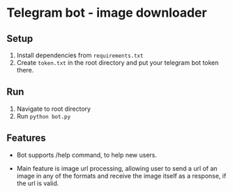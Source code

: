 # Telegram bot - image downloader

## Setup

1. Install dependencies from `requirements.txt`
2. Create `token.txt` in the root directory and put your telegram bot token there.

## Run
1. Navigate to root directory
2. Run `python bot.py`

## Features
* Bot supports /help command, to help new users.

* Main feature is image url processing, allowing user to send a url of an image in any of the formats and receive the image itself as a response, if the url is valid.